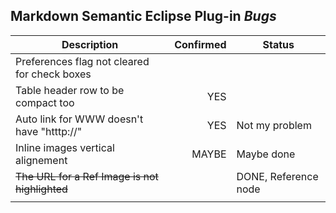 ## Markdown Semantic Eclipse Plug-in *Bugs*

| Description                                    | Confirmed | Status               |
|------------------------------------------------|----------:|----------------------|
| Preferences flag not cleared for check boxes   |           |                      |
| Table header row to be compact too             |       YES |                      |
| Auto link for WWW doesn't have "htttp://"      |       YES | Not my problem       |
| Inline images vertical alignement              |     MAYBE | Maybe done           |
| ~~The URL for a Ref Image is not highlighted~~ |           | DONE, Reference node |
|                                                |           |                      |









